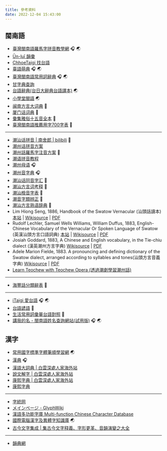 ```yaml
---
title: 參考資料
date: 2022-12-04 15:43:00
---
```


## 閩南語

* [臺灣閩南語羅馬字拼音教學網](https://tailo.moe.edu.tw/) 🎧 🌏
* [Ūn-luī 韻彙](https://unlui.enatsu.top/)
* [ChhoeTaigi 找台語](https://chhoe.taigi.info/)
* [臺語萌典](https://www.moedict.tw/'%E7%99%BC%E7%A9%8E) 🎧 🌏
* [臺灣閩南語常用詞辭典](https://twblg.dict.edu.tw/holodict_new/index.html) 🎧 🌏
* [甘字典查詢](http://taigi.fhl.net/dick/index.html)
* [台語辭典(台日大辭典台語譯本)](http://minhakka.ling.sinica.edu.tw/taijittian/) 🌏
* [小學堂閩語](https://xiaoxue.iis.sinica.edu.tw/minyu) 🌏
* [闽南方言大词典](/pdf/闽南方言大词典.pdf) 📔
* [厦门话词典](/pdf/厦门话词典.pdf) 📔
* [彙集雅俗十五音全本](/pdf/彙集雅俗十五音全本.pdf) 📔
* [臺灣閩南語推薦用字700字表](/pdf/臺灣閩南語推薦用字700字表.pdf) 📔

------

* [潮汕话拼音 | 南舍郎 | bilibili](https://space.bilibili.com/1209420229/channel/collectiondetail?sid=202531) 📀
* [潮州话拼音方案](http://www.czyzd.com/data/chaopin)
* [潮州話羅馬字注音方案](http://tappcdn.resources.teochew.pw/files/20170114001.pdf) 📔
* [潮语拼音教程](https://kahaani.github.io/gatian/index.html)
* [潮州母语](https://www.mogher.com/) 🎧
* [潮州音字典](http://www.czyzd.com/) 🎧
* [潮汕话同音字汇](/pdf/潮汕话同音字汇.pdf) 📔
* [潮汕方言词考释](/pdf/潮汕方言词考释.pdf) 📔
* [潮汕檢音字表](/pdf/潮汕檢音字表.pdf) 📔
* [潮音字類辨正](/pdf/潮音字類辨正.pdf) 📔
* [潮汕方言熟语辞典](/pdf/潮汕方言熟语辞典.pdf) 📔
* Lim Hiong Seng, 1886, Handbook of the Swatow Vernacular (汕頭話讀本) [本站](/swatowbook) | [Wikisource](https://en.wikisource.org/wiki/Handbook_of_the_Swatow_Vernacular) | [PDF](/pdf/Handbook_of_the_Swatow_Vernacular.pdf)
* Rudolf Lechler, Samuel Wells Williams, William Duffus, 1883, English-Chinese Vocabulary of the Vernacular Or Spoken Language of Swatow (英漢汕頭方言口語詞典) [本站](/English-Chinese_Vocabulary_of_the_Vernacular_Or_Spoken_Language_of_Swatow) | [Wikisource](https://en.wikisource.org/wiki/English-Chinese_Vocabulary_of_the_Vernacular_Or_Spoken_Language_of_Swatow) | [PDF](/pdf/English-Chinese_Vocabulary_of_the_Vernacular_Or_Spoken_Language_of_Swatow.pdf)
* Josiah Goddard, 1883, A Chinese and English vocabulary, in the Tie-chiu dialect (漢英潮州方言字典) [Wikisource](https://en.wikisource.org/wiki/A_Chinese_and_English_vocabulary,_in_the_Tie-chiu_dialect) | [PDF](/pdf/A_Chinese_and_English_vocabulary,_in_the_Tie-chiu_dialect.pdf)
* Adele Marion Fielde, 1883. A pronouncing and defining dictionary of the Swatow dialect, arranged according to syllables and tones(汕頭方言音義字典) [Wikisource](https://en.wikisource.org/wiki/Dictionary_of_the_Swatow_dialect) | [PDF](/pdf/A_Pronouncing_and_Defining_Dictionary_of_the_Swatow_Dialect.pdf)
* [Learn Teochew with Teochew Opera (透過潮劇學習潮州話)](https://learn-teochew.github.io/tc-opera/)

------

* [海豐話分類辭表](/pdf/海豐話分類辭表.pdf) 📔

------

* [iTaigi 愛台語](https://itaigi.tw/k/%E5%8F%B0%E8%AA%9E/) 🎧 🌏
* [台語諺語](/pdf/台語諺語.pdf) 📔
* [生活常用詞彙華台語對照](/pdf/生活常用詞彙華台語對照.pdf) 📔
* [講我的名 - 閩南語姓名查詢網站(試用版)](https://miasenn.moe.edu.tw/) 🎧 🌏

## 漢字

* [常用國字標準字體筆順學習網](http://stroke-order.learningweb.moe.edu.tw/character.do) 🌏
* [漢典](https://www.zdic.net/) 🎧
* [漢語大詞典 | 白雲深處人家海外站](https://homeinmists.ilotus.org/hd/hydcd.php)
* [說文解字 | 白雲深處人家海外站](https://homeinmists.ilotus.org/shuowen/find_all.php)
* [康熙字典 | 白雲深處人家海外站](https://homeinmists.ilotus.org/kangxi/Kangxi.php)
* [康熙字典](http://kangxi.adcs.org.tw/kangxizidian/)

------

* [字統网](https://zi.tools/)
* [メインページ - GlyphWiki](http://glyphwiki.org/wiki/)
* [漢語多功能字庫 Multi-function Chinese Character Database](https://humanum.arts.cuhk.edu.hk/Lexis/lexi-mf/)
* [國際電腦漢字及異體字知識庫](https://chardb.iis.sinica.edu.tw/) 🌏
* [古今文字集成 | 集古今文字释義、字形更革、音韻演變之大全](http://ccamc.co/index.php)

------

* [韻典網](https://ytenx.org/)
